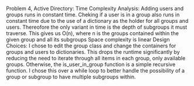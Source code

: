 Problem 4, Active Directory:
	Time Complexity Analysis:
		Adding users and groups runs in constant time.
		Cheking if a user is in a group also runs in constant time due to the use
		of a dictionary as the holder for all groups and users. 
		Thereofore the only variant in time is the depth of subgroups it must traverse.
		This gives us O(n), where n is the groups contained within the given group and 
		all its subgroups
		Space complexity is linear
	Design Choices:
		I chose to edit the group class and change the containers for groups and users to 
		dictionaries. This drops the runtime significantly by reducing the need to iterate
		through all items in each group, only available groups.
		Otherwise, the is_user_in_group function is a simple recursive function. 
		I chose this over a while loop to better handle the possibility of a group or subgroup
		to have multiple subgroups within. 